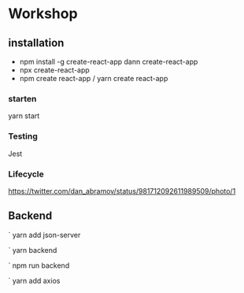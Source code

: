 # Workshop

## installation

- npm install -g create-react-app dann create-react-app <app>
- npx create-react-app <app>
- npm create react-app <app> / yarn create react-app <app>

### starten

yarn start

### Testing

Jest

### Lifecycle

https://twitter.com/dan_abramov/status/981712092611989509/photo/1

## Backend

` yarn add json-server

` yarn backend

` npm run backend

` yarn add axios

